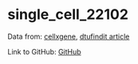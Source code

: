 # single_cell_22102

Data from: [cellxgene](https://cellxgene.cziscience.com/collections/0aab20b3-c30c-4606-bd2e-d20dae739c45), [dtufindit article](https://findit.dtu.dk/en/catalog/66b02a47b23a33e8f034cb2c?single_revert=%2Fen%2Fcatalog%3Fq%3DMultiomic%2BProfiling%2Bof%2BHuman%2BClonal%2BHematopoiesis%2BReveals%2BGenotype%2Band%2BCell-Specific%2BInflammatory%2BPathway%2BActivation%26show_single%3Doff%26utf8%3D%25E2%259C%2593)

Link to GitHub: [GitHub](https://github.com/WilliamH-R/single_cell_22102)